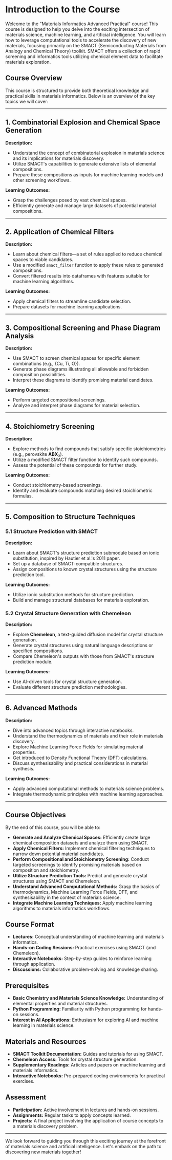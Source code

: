 # Introduction to the Course

Welcome to the "Materials Informatics Advanced Practical" course! This course is designed to help you delve into the exciting intersection of materials science, machine learning, and artificial intelligence. You will learn how to leverage computational tools to accelerate the discovery of new materials, focusing primarily on the SMACT (Semiconducting Materials from Analogy and Chemical Theory) toolkit. SMACT offers a collection of rapid screening and informatics tools utilizing chemical element data to facilitate materials exploration.

## Course Overview

This course is structured to provide both theoretical knowledge and practical skills in materials informatics. Below is an overview of the key topics we will cover:

---

## 1. Combinatorial Explosion and Chemical Space Generation

**Description:**

- Understand the concept of combinatorial explosion in materials science and its implications for materials discovery.
- Utilize SMACT's capabilities to generate extensive lists of elemental compositions.
- Prepare these compositions as inputs for machine learning models and other screening workflows.

**Learning Outcomes:**

- Grasp the challenges posed by vast chemical spaces.
- Efficiently generate and manage large datasets of potential material compositions.

---

## 2. Application of Chemical Filters

**Description:**

- Learn about chemical filters—a set of rules applied to reduce chemical spaces to viable candidates.
- Use a modified `smact_filter` function to apply these rules to generated compositions.
- Convert filtered results into dataframes with features suitable for machine learning algorithms.

**Learning Outcomes:**

- Apply chemical filters to streamline candidate selection.
- Prepare datasets for machine learning applications.

---

## 3. Compositional Screening and Phase Diagram Analysis

**Description:**

- Use SMACT to screen chemical spaces for specific element combinations (e.g., {Cu, Ti, O}).
- Generate phase diagrams illustrating all allowable and forbidden composition possibilities.
- Interpret these diagrams to identify promising material candidates.

**Learning Outcomes:**

- Perform targeted compositional screenings.
- Analyze and interpret phase diagrams for material selection.

---

## 4. Stoichiometry Screening

**Description:**

- Explore methods to find compounds that satisfy specific stoichiometries (e.g., perovskite **ABX₃**).
- Utilize a modified SMACT filter function to identify such compounds.
- Assess the potential of these compounds for further study.

**Learning Outcomes:**

- Conduct stoichiometry-based screenings.
- Identify and evaluate compounds matching desired stoichiometric formulas.

---

## 5. Composition to Structure Techniques

### 5.1 Structure Prediction with SMACT

**Description:**

- Learn about SMACT's structure prediction submodule based on ionic substitution, inspired by Hautier et al.'s 2011 paper.
- Set up a database of SMACT-compatible structures.
- Assign compositions to known crystal structures using the structure prediction tool.

**Learning Outcomes:**

- Utilize ionic substitution methods for structure prediction.
- Build and manage structural databases for materials exploration.

### 5.2 Crystal Structure Generation with Chemeleon

**Description:**

- Explore **Chemeleon**, a text-guided diffusion model for crystal structure generation.
- Generate crystal structures using natural language descriptions or specified compositions.
- Compare Chemeleon's outputs with those from SMACT's structure prediction module.

**Learning Outcomes:**

- Use AI-driven tools for crystal structure generation.
- Evaluate different structure prediction methodologies.

---

## 6. Advanced Methods

**Description:**

- Dive into advanced topics through interactive notebooks.
- Understand the thermodynamics of materials and their role in materials discovery.
- Explore Machine Learning Force Fields for simulating material properties.
- Get introduced to Density Functional Theory (DFT) calculations.
- Discuss synthesisability and practical considerations in material synthesis.

**Learning Outcomes:**

- Apply advanced computational methods to materials science problems.
- Integrate thermodynamic principles with machine learning approaches.

---

## Course Objectives

By the end of this course, you will be able to:

- **Generate and Analyze Chemical Spaces:** Efficiently create large chemical composition datasets and analyze them using SMACT.
- **Apply Chemical Filters:** Implement chemical filtering techniques to narrow down potential material candidates.
- **Perform Compositional and Stoichiometry Screening:** Conduct targeted screenings to identify promising materials based on composition and stoichiometry.
- **Utilize Structure Prediction Tools:** Predict and generate crystal structures using SMACT and Chemeleon.
- **Understand Advanced Computational Methods:** Grasp the basics of thermodynamics, Machine Learning Force Fields, DFT, and synthesisability in the context of materials science.
- **Integrate Machine Learning Techniques:** Apply machine learning algorithms to materials informatics workflows.

## Course Format

- **Lectures:** Conceptual understanding of machine learning and materials informatics.
- **Hands-on Coding Sessions:** Practical exercises using SMACT (and Chemeleon).
- **Interactive Notebooks:** Step-by-step guides to reinforce learning through application.
- **Discussions:** Collaborative problem-solving and knowledge sharing.

## Prerequisites

- **Basic Chemistry and Materials Science Knowledge:** Understanding of elemental properties and material structures.
- **Python Programming:** Familiarity with Python programming for hands-on sessions.
- **Interest in AI Applications:** Enthusiasm for exploring AI and machine learning in materials science.

## Materials and Resources

- **SMACT Toolkit Documentation:** Guides and tutorials for using SMACT.
- **Chemeleon Access:** Tools for crystal structure generation.
- **Supplementary Readings:** Articles and papers on machine learning and materials informatics.
- **Interactive Notebooks:** Pre-prepared coding environments for practical exercises.

## Assessment

- **Participation:** Active involvement in lectures and hands-on sessions.
- **Assignments:** Regular tasks to apply concepts learned.
- **Projects:** A final project involving the application of course concepts to a materials discovery problem.

---

We look forward to guiding you through this exciting journey at the forefront of materials science and artificial intelligence. Let's embark on the path to discovering new materials together!
